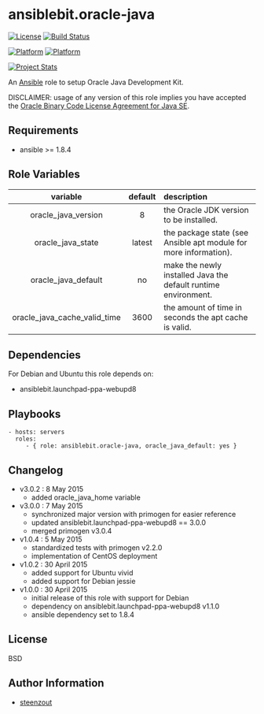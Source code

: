 # ansiblebit.oracle-java

[![License](https://img.shields.io/badge/license-New%20BSD-blue.svg?style=flat)](https://raw.githubusercontent.com/ansiblebit/oracle-java/master/LICENSE)
[![Build Status](https://travis-ci.org/ansiblebit/oracle-java.svg?branch=master)](https://travis-ci.org/ansiblebit/oracle-java)

[![Platform](http://img.shields.io/badge/platforms-debian-a80030.svg?style=flat)](#)
[![Platform](http://img.shields.io/badge/platforms-ubuntu-dd4814.svg?style=flat)](#)

[![Project Stats](https://www.openhub.net/p/ansiblebit-oracle-java/widgets/project_thin_badge.gif)](https://www.openhub.net/p/ansiblebit-oracle-java/)

An [Ansible](http://www.ansible.com) role to setup Oracle Java Development Kit. 

DISCLAIMER: usage of any version of this role implies you have accepted the
[Oracle Binary Code License Agreement for Java SE](http://www.oracle.com/technetwork/java/javase/terms/license/index.html).

## Requirements

- ansible >= 1.8.4


## Role Variables

| variable | default | description |
|:--------:|:-------:|:------------|
| oracle_java_version | 8 | the Oracle JDK version to be installed. |
| oracle_java_state   | latest | the package state (see Ansible apt module for more information). |
| oracle_java_default | no | make the newly installed Java the default runtime environment. |
| oracle_java_cache_valid_time | 3600 | the amount of time in seconds the apt cache is valid. |


## Dependencies

For Debian and Ubuntu this role depends on:

- ansiblebit.launchpad-ppa-webupd8


## Playbooks

    - hosts: servers
      roles:
         - { role: ansiblebit.oracle-java, oracle_java_default: yes }


## Changelog

- v3.0.2 : 8 May 2015
    - added oracle_java_home variable
- v3.0.0 : 7 May 2015
    - synchronized major version with primogen for easier reference
    - updated ansiblebit.launchpad-ppa-webupd8 == 3.0.0
    - merged primogen v3.0.4
- v1.0.4 : 5 May 2015
    - standardized tests with primogen v2.2.0
    - implementation of CentOS deployment
- v1.0.2 : 30 April 2015
    - added support for Ubuntu vivid
    - added support for Debian jessie
- v1.0.0 : 30 April 2015
    - initial release of this role with support for Debian
    - dependency on ansiblebit.launchpad-ppa-webupd8 v1.1.0
    - ansible dependency set to 1.8.4


## License

BSD


## Author Information

- [steenzout](http://github.com/steenzout)
